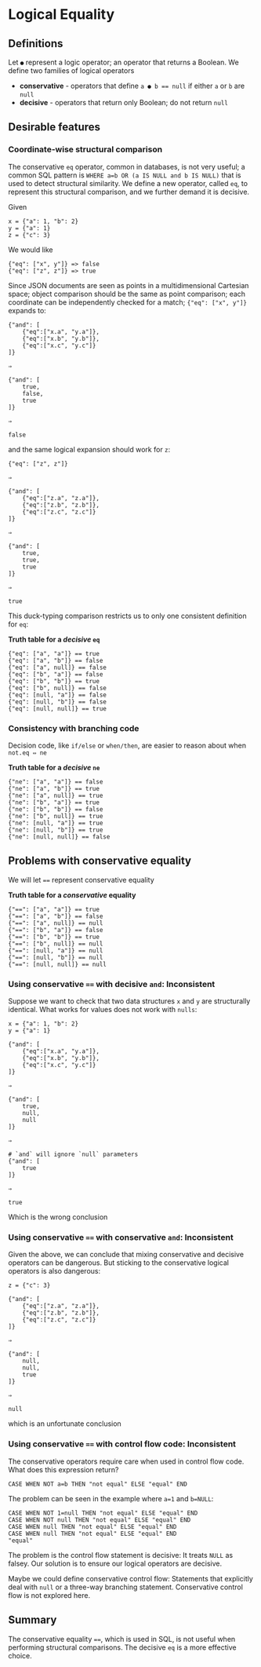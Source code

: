 # Logical Equality 

## Definitions

Let `●` represent a logic operator; an operator that returns a Boolean. We define two families of logical operators 

* **conservative** - operators that define `a ● b == null` if either `a` or `b` are `null`
* **decisive** - operators that return only Boolean; do not return `null`


## Desirable features


### Coordinate-wise structural comparison

The conservative `eq` operator, common in databases, is not very useful; a common SQL pattern is `WHERE a=b OR (a IS NULL and b IS NULL)` that is used to detect structural similarity.  We define a new operator, called `eq`, to represent this structural comparison, and we further demand it is decisive.

Given 

    x = {"a": 1, "b": 2}
	y = {"a": 1}
	z = {"c": 3}

We would like 

	{"eq": ["x", y"]} => false
	{"eq": ["z", z"]} => true

Since JSON documents are seen as points in a multidimensional Cartesian space; object comparison should be the same as point comparison; each coordinate can be independently checked for a match; `{"eq": ["x", y"]}` expands to:

    {"and": [
        {"eq":["x.a", "y.a"]}, 
        {"eq":["x.b", "y.b"]},
        {"eq":["x.c", "y.c"]}
    ]}

	⇒

    {"and": [
        true, 
        false,
        true
    ]}

	⇒

	false

and the same logical expansion should work for `z`:  


	{"eq": ["z", z"]}

	⇒

    {"and": [
        {"eq":["z.a", "z.a"]}, 
        {"eq":["z.b", "z.b"]},
        {"eq":["z.c", "z.c"]}
    ]}

	⇒

    {"and": [
        true, 
        true,
        true
    ]}

	⇒

	true

This duck-typing comparison restricts us to only one consistent definition for `eq`:

**Truth table for a *decisive* `eq`**

    {"eq": ["a", "a"]} == true
    {"eq": ["a", "b"]} == false
    {"eq": ["a", null]} == false
    {"eq": ["b", "a"]} == false
    {"eq": ["b", "b"]} == true
    {"eq": ["b", null]} == false
    {"eq": [null, "a"]} == false
    {"eq": [null, "b"]} == false
    {"eq": [null, null]} == true


### Consistency with branching code

Decision code, like `if/else` or `when/then`, are easier to reason about when `not.eq ⇔ ne` 

**Truth table for a *decisive* `ne`**

    {"ne": ["a", "a"]} == false
    {"ne": ["a", "b"]} == true
    {"ne": ["a", null]} == true
    {"ne": ["b", "a"]} == true
    {"ne": ["b", "b"]} == false
    {"ne": ["b", null]} == true
    {"ne": [null, "a"]} == true
    {"ne": [null, "b"]} == true
    {"ne": [null, null]} == false



## Problems with conservative equality

We will let `==` represent conservative equality

**Truth table for a *conservative* equality**

    {"==": ["a", "a"]} == true
    {"==": ["a", "b"]} == false
    {"==": ["a", null]} == null
    {"==": ["b", "a"]} == false
    {"==": ["b", "b"]} == true
    {"==": ["b", null]} == null
    {"==": [null, "a"]} == null
    {"==": [null, "b"]} == null
    {"==": [null, null]} == null

### Using conservative `==` with decisive `and`: Inconsistent
 
Suppose we want to check that two data structures `x` and `y` are structurally identical. What works for values does not work with `nulls`:

    x = {"a": 1, "b": 2}
	y = {"a": 1}

    {"and": [
        {"eq":["x.a", "y.a"]}, 
        {"eq":["x.b", "y.b"]},
        {"eq":["x.c", "y.c"]}
    ]}

	⇒

    {"and": [
        true, 
        null,
        null
    ]}

	⇒

	# `and` will ignore `null` parameters
    {"and": [
        true
    ]}

	⇒

	true  

Which is the wrong conclusion


### Using conservative `==` with conservative `and`: Inconsistent
 
Given the above, we can conclude that mixing conservative and decisive operators can be dangerous. But sticking to the conservative logical operators is also dangerous:  

    z = {"c": 3}

    {"and": [
        {"eq":["z.a", "z.a"]}, 
        {"eq":["z.b", "z.b"]},
        {"eq":["z.c", "z.c"]}
    ]}

	⇒

    {"and": [
        null, 
        null,
        true
    ]}

	⇒

	null  

which is an unfortunate conclusion

### Using conservative `==` with control flow code: Inconsistent

The conservative operators require care when used in control flow code. What does this expression return?

    CASE WHEN NOT a=b THEN "not equal" ELSE "equal" END

The problem can be seen in the example where `a=1` and `b=NULL`:  

    CASE WHEN NOT 1=null THEN "not equal" ELSE "equal" END
    CASE WHEN NOT null THEN "not equal" ELSE "equal" END
    CASE WHEN null THEN "not equal" ELSE "equal" END
    CASE WHEN null THEN "not equal" ELSE "equal" END
    "equal"

The problem is the control flow statement is decisive: It treats `NULL` as falsey. Our solution is to ensure our logical operators are decisive. 

Maybe we could define conservative control flow: Statements that explicitly deal with `null` or a three-way branching statement. Conservative control flow is not explored here.  

## Summary

The conservative equality `==`, which is used in SQL, is not useful when performing structural comparisons. The decisive `eq` is a more effective choice.